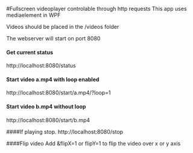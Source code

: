 #Fullscreen videoplayer controlable through http requests
This app uses mediaelement in WPF 

Videos should be placed in the /videos folder

The webserver will start on port 8080

#### Get current status
http://localhost:8080/status

#### Start video a.mp4 with loop enabled
http://localhost:8080/start/a.mp4/?loop=1

#### Start video b.mp4 without loop
http://localhost:8080/start/b.mp4

####If playing stop.
http://localhost:8080/stop

####Flip video
Add &flipX=1 or flipY=1 to flip the video over x or y axis
